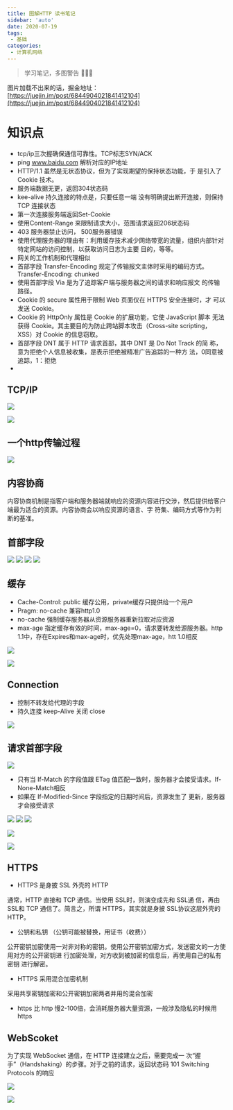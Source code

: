 ```yaml
---
title: 图解HTTP 读书笔记
sidebar: 'auto'
date: 2020-07-19
tags:
 - 基础
categories:
 - 计算机网络
---
```


> 学习笔记，多图警告 🚫🚫🚫
<!-- more -->

图片加载不出来的话，掘金地址：[https://juejin.im/post/6844904021841412104](https://juejin.im/post/6844904021841412104)

# 知识点
* tcp/ip三次握确保通信可靠性。TCP标志SYN/ACK
* ping www.baidu.com 解析对应的IP地址
* HTTP/1.1 虽然是无状态协议，但为了实现期望的保持状态功能，于 是引入了 Cookie 技术。
* 服务端数据无更，返回304状态码
* kee-alive 持久连接的特点是，只要任意一端 没有明确提出断开连接，则保持 TCP 连接状态
* 第一次连接服务端返回Set-Cookie
* 使用Content-Range 来限制请求大小，范围请求返回206状态码
* 403 服务器禁止访问， 500服务器错误
* 使用代理服务器的理由有：利用缓存技术减少网络带宽的流量，组织内部针对特定网站的访问控制，以获取访问日志为主要 目的，等等。
* 网关的工作机制和代理相似
* 首部字段 Transfer-Encoding 规定了传输报文主体时采用的编码方式。Transfer-Encoding: chunked
* 使用首部字段 Via 是为了追踪客户端与服务器之间的请求和响应报文 的传输路径。
* Cookie 的 secure 属性用于限制 Web 页面仅在 HTTPS 安全连接时，才 可以发送 Cookie。
* Cookie 的 HttpOnly 属性是 Cookie 的扩展功能，它使 JavaScript 脚本 无法获得 Cookie。其主要目的为防止跨站脚本攻击（Cross-site scripting，XSS）对 Cookie 的信息窃取。
* 首部字段 DNT 属于 HTTP 请求首部，其中 DNT 是 Do Not Track 的简 称，意为拒绝个人信息被收集，是表示拒绝被精准广告追踪的一种方 法，0同意被追踪，1：拒绝
* 

## TCP/IP

![](https://user-gold-cdn.xitu.io/2019/12/9/16ee9c4f7d2d5b20?w=1108&h=1232&f=png&s=360723)


![](https://user-gold-cdn.xitu.io/2019/12/9/16ee9c783cf7e1ee?w=1146&h=1030&f=png&s=527885)

## 一个http传输过程

![](https://user-gold-cdn.xitu.io/2019/12/9/16ee9d6aaae9b25a?w=1182&h=1666&f=png&s=1001333)

## 内容协商
内容协商机制是指客户端和服务器端就响应的资源内容进行交涉，然后提供给客户端最为适合的资源。内容协商会以响应资源的语言、字 符集、编码方式等作为判断的基准。

## 首部字段

![](https://user-gold-cdn.xitu.io/2019/12/11/16ef2cc992307205?w=800&h=600&f=png&s=112199)
![](https://user-gold-cdn.xitu.io/2019/12/11/16ef2cd4eb9440a9?w=854&h=1012&f=png&s=235022)
![](https://user-gold-cdn.xitu.io/2019/12/11/16ef2cd8a74efe7a?w=848&h=614&f=png&s=132476)
![](https://user-gold-cdn.xitu.io/2019/12/11/16ef2ce6b5229b7e?w=824&h=676&f=png&s=138794)

## 缓存
* Cache-Control: public 缓存公用，private缓存只提供给一个用户
* Pragm: no-cache 兼容http1.0
* no-cache 强制缓存服务器从资源服务器重新拉取对应资源
* max-age 指定缓存有效的时间，max-age=0，请求要转发给源服务器。http 1.1中，存在Expires和max-age时，优先处理max-age，htt 1.0相反

![](https://user-gold-cdn.xitu.io/2019/12/11/16ef2d5d104c979e?w=1042&h=706&f=png&s=287405)

![](https://user-gold-cdn.xitu.io/2019/12/11/16ef2dd553aadccf?w=1036&h=370&f=png&s=80988)

## Connection 
* 控制不转发给代理的字段
* 持久连接 keep-Alive 关闭 close

![](https://user-gold-cdn.xitu.io/2019/12/11/16ef2e969a719b65?w=1034&h=742&f=png&s=337741)

## 请求首部字段

![](https://user-gold-cdn.xitu.io/2019/12/11/16ef2fe735ba94f2?w=1212&h=816&f=png&s=384769)

* 只有当 If-Match 的字段值跟 ETag 值匹配一致时，服务器才会接受请求。If-None-Match相反
* 如果在 If-Modified-Since 字段指定的日期时间后，资源发生了 更新，服务器才会接受请求

![](https://user-gold-cdn.xitu.io/2019/12/11/16ef3ad41e82f163?w=1176&h=1124&f=png&s=393138)
![](https://user-gold-cdn.xitu.io/2019/12/11/16ef3b32a34673c7?w=1128&h=860&f=png&s=340253)
![](https://user-gold-cdn.xitu.io/2019/12/11/16ef3b594ac9a3ea?w=1116&h=720&f=png&s=135095)

![](https://user-gold-cdn.xitu.io/2019/12/11/16ef3b7dab2a2309?w=1198&h=1444&f=png&s=706944)

![](https://user-gold-cdn.xitu.io/2019/12/11/16ef3c23be804f80?w=1112&h=506&f=png&s=149512)
## HTTPS
* HTTPS 是身披 SSL 外壳的 HTTP

通常，HTTP 直接和 TCP 通信。当使用 SSL时，则演变成先和 SSL通 信，再由 SSL和 TCP 通信了。简言之，所谓 HTTPS，其实就是身披 SSL协议这层外壳的 HTTP。
* 公钥和私钥 （公钥可能被替换，用证书（收费））

公开密钥加密使用一对非对称的密钥。使用公开密钥加密方式，发送密文的一方使用对方的公开密钥进 行加密处理，对方收到被加密的信息后，再使用自己的私有密钥 进行解密。

* HTTPS 采用混合加密机制

采用共享密钥加密和公开密钥加密两者并用的混合加密

* https 比 http 慢2-100倍，会消耗服务器大量资源，一般涉及隐私的时候用 https

## WebScoket
为了实现 WebSocket 通信，在 HTTP 连接建立之后，需要完成一 次“握手”（Handshaking）的步骤。对于之前的请求，返回状态码 101 Switching Protocols 的响应

![](https://user-gold-cdn.xitu.io/2019/12/16/16f0e50efa52e305?w=1320&h=684&f=png&s=185953)


![](https://user-gold-cdn.xitu.io/2019/12/16/16f0e520891c6b05?w=1238&h=964&f=png&s=492027)
